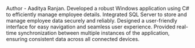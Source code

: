 Author - Aaditya Ranjan.
Developed a robust Windows application using C# to efficiently manage employee details.
Integrated SQL Server to store and manage employee data securely and reliably.
Designed a user-friendly interface for easy navigation and seamless user experience.
Provided real-time synchronization between multiple instances of the application, ensuring consistent data across all connected devices.
